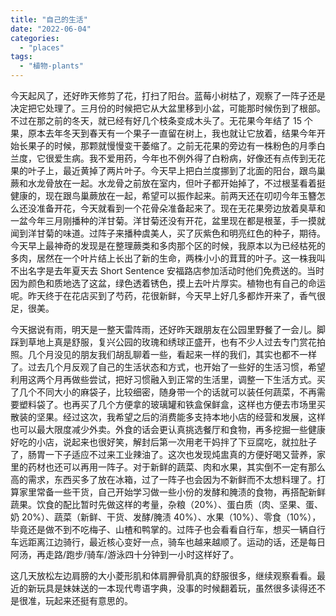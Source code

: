 ```yaml
---
title: "自己的生活"
date: "2022-06-04"
categories: 
  - "places"
tags: 
  - "植物-plants"
---
```


今天起风了，还好昨天修剪了花，打扫了阳台。蓝莓小树枯了，观察了一阵子还是决定把它处理了。三月份的时候把它从大盆里移到小盆，可能那时候伤到了根部。不过在那之前的冬天，就已经有好几个枝条变成木头了。无花果今年结了 15 个果，原本去年冬天到春天有一个果子一直留在树上，我也就让它放着，结果今年开始长果子的时候，那颗就慢慢变干萎缩了。之前无花果的旁边有一株粉色的月季白兰度，它很爱生病。我不爱用药，今年也不例外得了白粉病，好像还有点传到无花果的叶子上，最近黄掉了两片叶子。今天早上把白兰度挪到了北面的阳台，跟鸟巢蕨和水龙骨放在一起。水龙骨之前放在室内，但叶子都开始掉了，不过根茎看着挺健康的，现在跟鸟巢蕨放在一起，希望可以振作起来。前两天还在叨叨今年玉簪怎么还没准备开花，今天就看到一个花骨朵准备起来了。现在无花果旁边放着臭草和一盆今年三月刚播种的洋甘菊。洋甘菊还没有开花，盆里现在都是根茎，手一摸就闻到洋甘菊的味道。过阵子来播种虞美人，买了灰紫色和明亮红色的种子，期待。今天早上最神奇的发现是在整理蕨类和多肉那个区的时候，我原本以为已经枯死的多肉，居然在一个叶片结上长出了新的生命，两株小小的茸茸的叶子。这一株我叫不出名字是去年夏天去 Short Sentence 安福路店参加活动时他们免费送的。当时因为颜色和质地选了这盆，绿色透着锈色，摸上去叶片厚实。植物也有自己的命运呢。昨天终于在花店买到了芍药，花很新鲜，今天早上好几多都炸开来了，香气很足，很美。  
  
今天据说有雨，明天是一整天雷阵雨，还好昨天跟朋友在公园里野餐了一会儿。脚踩到草地上真是舒服，复兴公园的玫瑰和绣球正盛开，也有不少人过去专门赏花拍照。几个月没见的朋友我们胡乱聊着一些，看起来一样的我们，其实也都不一样了。过去几个月反观了自己的生活状态和方式，也开始了一些好的生活习惯，希望利用这两个月再做些尝试，把好习惯融入到正常的生活里，调整一下生活方式。买了几个不同大小的麻袋子，比较细密，随身带一个的话就可以装任何蔬菜，不再需要塑料袋了。也再买了几个方便拿的玻璃罐和铁盒保鲜盒，这样也方便去市场里买散装的坚果。经过这次，我希望之后的消费能多支持本地小店的经营和发展，这样也可以最大限度减少外卖。外食的话会更认真挑选餐厅和食物，再多挖掘一些健康好吃的小店，说起来也很好笑，解封后第一次用老干妈拌了下豆腐吃，就拉肚子了，肠胃一下子适应不过来工业辣油了。这次也发现炖盅真的方便好喝又营养，家里的药材也还可以再用一阵子。对于新鲜的蔬菜、肉和水果，其实倒不一定有那么高的需求，东西买多了放在冰箱，过了一阵子也会因为不新鲜而不太想料理了。打算家里常备一些干货，自己开始学习做一些小份的发酵和腌渍的食物，再搭配新鲜蔬果。饮食的配比暂时先做这样的考量，杂粮（20%）、蛋白质（肉、坚果、蛋、奶 20%）、蔬菜（新鲜、干货、发酵/腌渍 40%）、水果（10%）、零食（10%），毕竟还是做不到不吃梅子、山楂和鸭掌的。过阵子也会看看自行车，想买一辆自行车远距离江边骑行，最近核心变好一点，骑车也越来越顺了。运动的话，还是每日阿汤，再走路/跑步/骑车/游泳四十分钟到一小时这样好了。  
  
这几天放松左边肩膀的大小菱形肌和体肩胛骨肌真的舒服很多，继续观察看看。最近的新玩具是妹妹送的一本现代粤语字典，没事的时候翻着玩，虽然很多读得还不是很准，玩起来还挺有意思的。
